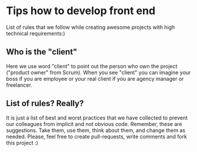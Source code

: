# Tips how to develop front end

List of rules that we follow while creating awesome projects with high technical requirements:)

## Who is the "client"
Here we use word "client" to point out the person who own the project ("product owner" from Scrum). When you see "client" you can imagine your boss if you are employee or your real client if you are agency manager or freelancer.

## List of rules? Really?
It is  just a list of best and worst practices that we have collected to prevent our colleagues from implicit and not obvious code. Remember, these are suggestions. Take them, use them, think about them, and change them as needed. Please, feel free to create pull-requests, write comments and fork this project :)